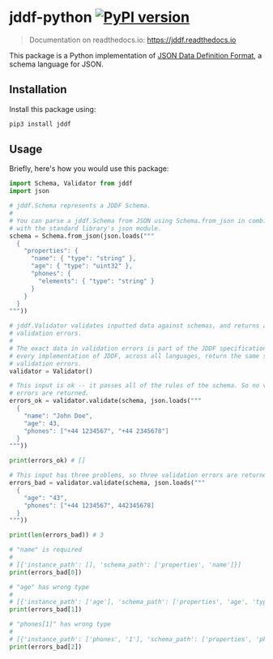 # jddf-python [![PyPI version](https://badge.fury.io/py/jddf.svg)](https://badge.fury.io/py/jddf)

> Documentation on readthedocs.io: https://jddf.readthedocs.io

This package is a Python implementation of [JSON Data Definition Format][jddf],
a schema language for JSON.

[jddf]: https://jddf.io

## Installation

Install this package using:

```bash
pip3 install jddf
```

## Usage

Briefly, here's how you would use this package:

```python
import Schema, Validator from jddf
import json

# jddf.Schema represents a JDDF Schema.
#
# You can parse a jddf.Schema from JSON using Schema.from_json in combination
# with the standard library's json module.
schema = Schema.from_json(json.loads("""
  {
    "properties": {
      "name": { "type": "string" },
      "age": { "type": "uint32" },
      "phones": {
        "elements": { "type": "string" }
      }
    }
  }
"""))

# jddf.Validator validates inputted data against schemas, and returns a list of
# validation errors.
#
# The exact data in validation errors is part of the JDDF specification, so
# every implementation of JDDF, across all languages, return the same sort of
# validation errors.
validator = Validator()

# This input is ok -- it passes all of the rules of the schema. So no validation
# errors are returned.
errors_ok = validator.validate(schema, json.loads("""
  {
    "name": "John Doe",
    "age": 43,
    "phones": ["+44 1234567", "+44 2345678"]
  }
"""))

print(errors_ok) # []

# This input has three problems, so three validation errors are returned.
errors_bad = validator.validate(schema, json.loads("""
  {
    "age": "43",
    "phones": ["+44 1234567", 442345678]
  }
"""))

print(len(errors_bad)) # 3

# "name" is required
#
# [{'instance_path': [], 'schema_path': ['properties', 'name']}]
print(errors_bad[0])

# "age" has wrong type
#
# [{'instance_path': ['age'], 'schema_path': ['properties', 'age', 'type']}]
print(errors_bad[1])

# "phones[1]" has wrong type
#
# [{'instance_path': ['phones', '1'], 'schema_path': ['properties', 'phones', 'elements', 'type']}]
print(errors_bad[2])
```
